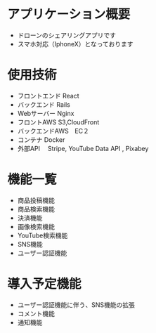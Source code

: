 # アプリケーション概要
- ドローンのシェアリングアプリです
- スマホ対応（IphoneX）となっております
# 使用技術
- フロントエンド  React
- バックエンド   Rails
- Webサーバー  Nginx
- フロントAWS   S3,CloudFront
- バックエンドAWS　EC２
- コンテナ     Docker
- 外部API　   Stripe, YouTube Data API , Pixabey
# 機能一覧
- 商品投稿機能
- 商品検索機能
- 決済機能
- 画像検索機能
- YouTube検索機能
- SNS機能
- ユーザー認証機能
# 導入予定機能
- ユーザー認証機能に伴う、SNS機能の拡張
- コメント機能
- 通知機能
